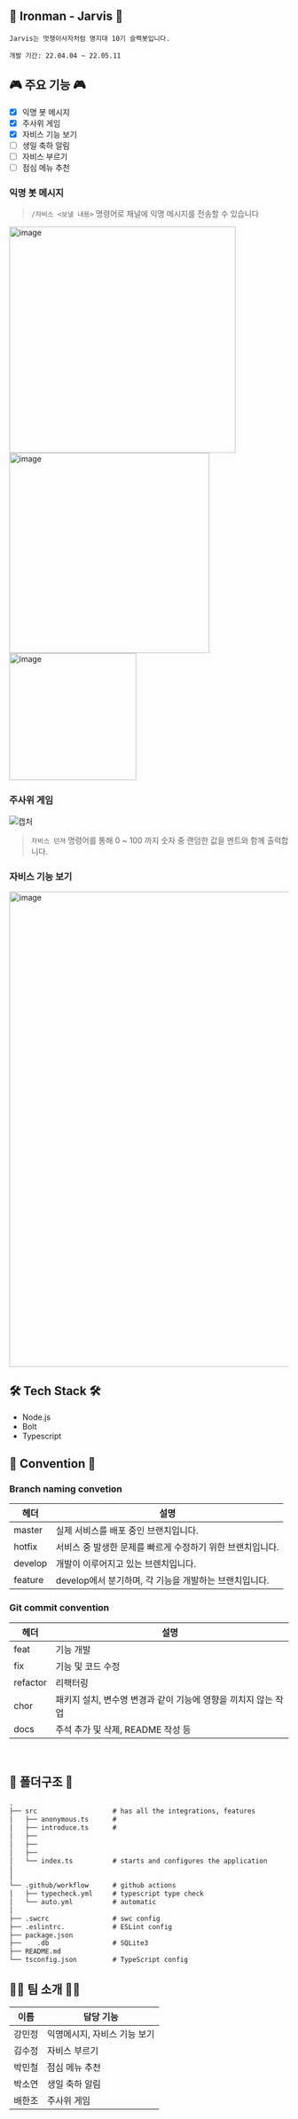 ## 🤖 Ironman - Jarvis 🤖
```
Jarvis는 멋쟁이사자처럼 명지대 10기 슬랙봇입니다.

개발 기간: 22.04.04 ~ 22.05.11
```

## 🎮 주요 기능 🎮
- [x] 익명 봇 메시지
- [x] 주사위 게임
- [x] 자비스 기능 보기
- [ ] 생일 축하 알림
- [ ] 자비스 부르기
- [ ] 점심 메뉴 추천

### 익명 봇 메시지

> `/자비스 <보낼 내용>` 명령어로 채널에 익명 메시지를 전송할 수 있습니다

<div>
<img width="408" alt="image" src="https://user-images.githubusercontent.com/78525973/165677517-fa0caf8e-0b35-4eb0-9e7f-bcb39b430186.png">
<img width="361" alt="image" src="https://user-images.githubusercontent.com/78525973/165677748-7416f97a-356f-4484-ba41-05230b36a901.png">
<img width="229" alt="image" src="https://user-images.githubusercontent.com/78525973/165677497-b561de85-0441-4544-b89e-cf1970074183.png">
</div>



### 주사위 게임
![캡처](https://user-images.githubusercontent.com/63037629/165541884-848558d8-356e-4a72-9c0b-62305e880590.PNG)

>`자비스 던져` 명령어를 통해 0 ~ 100 까지 숫자 중 랜덤한 값을 멘트와 함께 출력합니다.


### 자비스 기능 보기
<img width="857" alt="image" src="https://user-images.githubusercontent.com/78525973/165677268-2f60a01d-cad7-453e-8549-a143c4c551b6.png">


## 🛠 Tech Stack 🛠
- Node.js
- Bolt
- Typescript

## 💬 Convention 💬

### Branch naming convetion
|헤더|설명|
|------|---|
|master|실제 서비스를 배포 중인 브랜치입니다.|
|hotfix|서비스 중 발생한 문제를 빠르게 수정하기 위한 브랜치입니다.|
|develop|개발이 이루어지고 있는 브렌치입니다.|
|feature|develop에서 분기하며, 각 기능을 개발하는 브랜치입니다.|

### Git commit convention
|헤더|설명|
|------|---|
|feat|기능 개발|
|fix|기능 및 코드 수정|
|refactor|리팩터링|
|chor|패키지 설치, 변수명 변경과 같이 기능에 영향을 끼치지 않는 작업|
|docs|주석 추가 및 삭제, README 작성 등|

</br>

## 📁 폴더구조 📁
```markdown
.
├── src                   # has all the integrations, features
│   ├── anonymous.ts      #
│   ├── introduce.ts      #
│   ├── 
│   ├── 
│   ├── 
│   └── index.ts          # starts and configures the application
│
│
└── .github/workflow      # github actions
│   ├── typecheck.yml     # typescript type check
│   └── auto.yml          # automatic
│    
├── .swcrc                # swc config
├── .eslintrc.            # ESLint config
├── package.json
├──    .db                # SQLite3
├── README.md
└── tsconfig.json         # TypeScript config
```

## 👨‍💻 팀 소개 👨‍💻

|이름|담당 기능|
|------|---|
|강민정|익명메시지, 자비스 기능 보기|
|김수정|자비스 부르기|
|박민철|점심 메뉴 추천|
|박소연|생일 축하 알림|
|배한조|주사위 게임|
